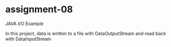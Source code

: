 # assignment-08
JAVA I/O Example

In this project, data is written to a file with DataOutputStream
and read back with DataInputStream
